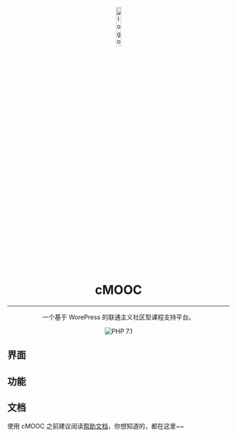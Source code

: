 <p align='center'>
    <img width="15%" align="center" src="" alt="logo">
</p>

<h1 align="center">
    cMOOC
</h1>

<hr>

<p align="center">
    一个基于 WorePress 的联通主义社区型课程支持平台。
</p>

<p align="center">
    <a style="text=decoration:none">
        <img src="" alt="PHP 7.1" />
    </a>
</p>    


## 界面


## 功能


## 文档
使用 cMOOC 之前建议阅读[帮助文档](cmooc.readthedocs.io)，你想知道的，都在这里~~